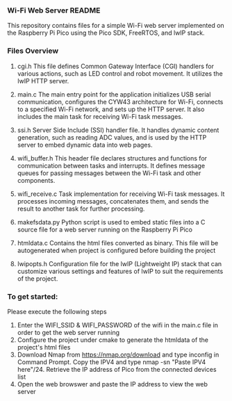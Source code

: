 ### Wi-Fi Web Server README

This repository contains files for a simple Wi-Fi web server implemented on the Raspberry Pi Pico using the Pico SDK, FreeRTOS, and lwIP stack.

### Files Overview

1. cgi.h
   This file defines Common Gateway Interface (CGI) handlers for various actions, such as LED control and robot movement. It utilizes the lwIP HTTP server.

2. main.c
   The main entry point for the application initializes USB serial communication, configures the CYW43 architecture for Wi-Fi, connects to a specified Wi-Fi network, and sets up the HTTP server. It also includes the main task for receiving Wi-Fi task messages.

3. ssi.h
   Server Side Include (SSI) handler file. It handles dynamic content generation, such as reading ADC values, and is used by the HTTP server to embed dynamic data into web pages.

4. wifi_buffer.h
   This header file declares structures and functions for communication between tasks and interrupts. It defines message queues for passing messages between the Wi-Fi task and other components.

5. wifi_receive.c
   Task implementation for receiving Wi-Fi task messages. It processes incoming messages, concatenates them, and sends the result to another task for further processing.

6. makefsdata.py
   Python script is used to embed static files into a C source file for a web server running on the Raspberry Pi Pico

7. htmldata.c
   Contains the html files converted as binary. This file will be autogenerated when project is configured before building the project

8. lwipopts.h
   Configuration file for the lwIP (Lightweight IP) stack that can customize various settings and features of lwIP to suit the requirements of the project.

### To get started:

Please execute the following steps

1. Enter the WIFI_SSID & WIFI_PASSWORD of the wifi in the main.c file in order to get the web server running
2. Configure the project under cmake to generate the htmldata of the project's html files
3. Download Nmap from https://nmap.org/download and type inconfig in Command Prompt. Copy the IPV4 and type nmap -sn "Paste IPV4 here"/24. Retrieve the IP address of Pico from the connected devices list
4. Open the web browswer and paste the IP address to view the web server
